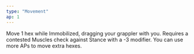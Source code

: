 ```yaml
---
type: "Movement"
ap: 1
---
```


Move 1 hex while Immobilized, dragging your grappler with you. Requires a contested Muscles check against Stance with a -3 modifier. You can use more APs to move extra hexes.
